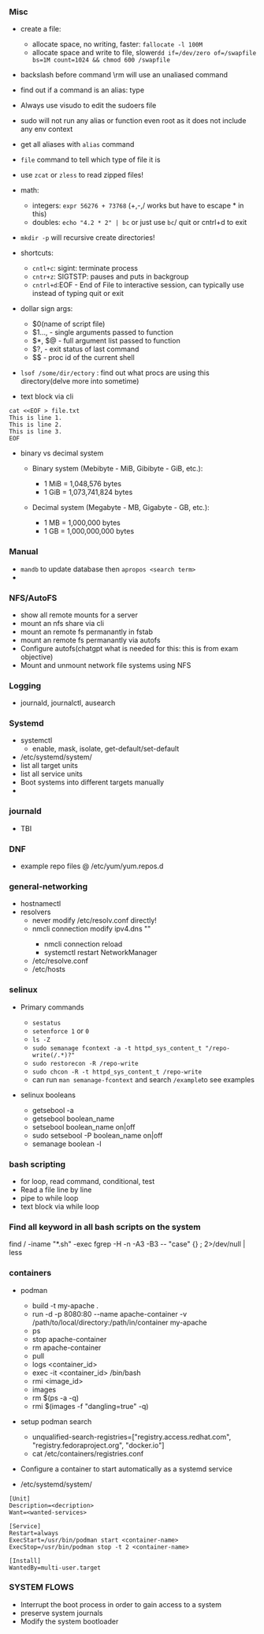 ### Misc
* create a file: 
  * allocate space, no writing, faster: `fallocate -l 100M`
  * allocate space and write to file, slower`dd if=/dev/zero of=/swapfile bs=1M count=1024 && chmod 600 /swapfile`

* backslash before command \rm will use an unaliased command
* find out if a command is an alias: type <command>
* Always use visudo to edit the sudoers file
* sudo will not run any alias or function even root as it does not include any env context
* get all aliases with `alias` command
* `file` command to tell which type of file it is
* use `zcat` or `zless` to read zipped files!
* math: 
  * integers: `expr 56276 + 73768` (+,-,/ works but have to escape * in this)
  * doubles: `echo "4.2 * 2" | bc` or just use `bc`/ quit or cntrl+d to exit
* `mkdir -p`  will recursive create directories!
* shortcuts:
  * `cntl+c`: sigint: terminate process
  * `cntr+z`: SIGTSTP: pauses and puts in backgroup 
  * `cntrl+d`:EOF - End of File to interactive session, can typically use instead of typing quit or exit
* dollar sign args:
  * $0(name of script file)
  * $1..., - single arguments passed to function
  * $*, $@ - full argument list passed to function
  * $?, - exit status of last command
  * $$ - proc id of the current shell
* `lsof /some/dir/ectory` : find out what procs are using this directory(delve more into sometime)

* text block via cli
```
cat <<EOF > file.txt
This is line 1.
This is line 2.
This is line 3.
EOF
```

* binary vs decimal system
  * Binary system (Mebibyte - MiB, Gibibyte - GiB, etc.):
      * 1 MiB = 1,048,576 bytes
      * 1 GiB = 1,073,741,824 bytes

  * Decimal system (Megabyte - MB, Gigabyte - GB, etc.):
      * 1 MB = 1,000,000 bytes
      * 1 GB = 1,000,000,000 bytes


### Manual
* `mandb` to update database then `apropos <search term>`
* 


### NFS/AutoFS
* show all remote mounts for a server
* mount an nfs share via cli
* mount an remote fs permanantly in fstab
* mount an remote fs permanantly via autofs
* Configure autofs(chatgpt what is needed for this: this is from exam objective)
* Mount and unmount network file systems using NFS


### Logging
* journald, journalctl, ausearch


### Systemd
* systemctl
    * enable, mask, isolate, get-default/set-default
* /etc/systemd/system/
* list all target units
* list all service units
* Boot systems into different targets manually
* 

### journald
* TBI

### DNF
* example repo files @ /etc/yum/yum.repos.d

### general-networking
* hostnamectl
* resolvers
    * never modify /etc/resolv.conf directly!
    * nmcli connection modify <connection-name> ipv4.dns "<DNS-Server-IP>"  
        * nmcli connection reload 
        * systemctl restart NetworkManager
    * /etc/resolve.conf
    * /etc/hosts

### selinux
* Primary commands
    * `sestatus`
    * `setenforce 1` or `0`
    * `ls -Z`
    * `sudo semanage fcontext -a -t httpd_sys_content_t "/repo-write(/.*)?"`
    * `sudo restorecon -R /repo-write`
    * `sudo chcon -R -t httpd_sys_content_t /repo-write`
    * can run `man semanage-fcontext` and search `/example`to see examples

* selinux booleans
  * getsebool -a
  * getsebool boolean_name
  * setsebool boolean_name on|off
  * sudo setsebool -P boolean_name on|off
  * semanage boolean -l

### bash scripting
* for loop, read command, conditional, test
* Read a file line by line
* pipe to while loop
* text block via while loop


### Find all keyword in all bash scripts on the system
find / -iname "*.sh" -exec fgrep -H -n -A3 -B3 -- "case" {} \; 2>/dev/null | less

### containers
* podman
    * build -t my-apache .
    * run -d -p 8080:80 --name apache-container -v /path/to/local/directory:/path/in/container my-apache
    * ps
    * stop apache-container
    * rm apache-container
    * pull <image>
    * logs <container_id>
    * exec -it <container_id> /bin/bash
    * rmi <image_id>
    * images
    * rm $(ps -a -q)
    * rmi $(images -f "dangling=true" -q)

* setup podman search
    * unqualified-search-registries=["registry.access.redhat.com", "registry.fedoraproject.org", "docker.io"]
    * cat /etc/containers/registries.conf

* Configure a container to start automatically as a systemd service
* /etc/systemd/system/<service-files>

```
[Unit]
Description=<decription>
Want=<wanted-services>

[Service]
Restart=always
ExecStart=/usr/bin/podman start <container-name>
ExecStop=/usr/bin/podman stop -t 2 <container-name>

[Install]
WantedBy=multi-user.target
```





### SYSTEM FLOWS
* Interrupt the boot process in order to gain access to a system
* preserve system journals
* Modify the system bootloader
